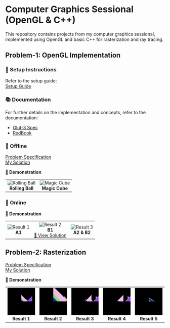 # Computer Graphics Sessional (OpenGL & C++)
This repository contains projects from my computer graphics sessional, implemented using OpenGL and basic C++ for rasterization and ray tracing.

## Problem-1: OpenGL Implementation  

### 📌 Setup Instructions  
Refer to the setup guide:  
[Setup Guide](./Setting_Up_OpenGL.pdf)  

### 📚 Documentation  
For further details on the implementation and concepts, refer to the documentation:  
- [Glut-3 Spec](./glut-3.spec.pdf)  
- [RedBook](./redbook.pdf)  
  
### :page_with_curl: Offline

[Problem Specification](./Offline-1/Specification.pdf)  
[My Solution](./Offline-1/1905088/)  

**🎥 Demonstration**

<table>
  <tr>
    <td align="center">
      <img src="https://github.com/user-attachments/assets/6723c104-a626-46f9-8acf-82a9b2a67f11" width="350" alt="Rolling Ball">
      <br><b>Rolling Ball</b>
    </td>
    <td align="center">
      <img src="https://github.com/user-attachments/assets/2d0bdc06-1157-472a-b413-a2f80a7ac687" width="350" alt="Magic Cube">
      <br><b>Magic Cube</b>
    </td>
  </tr>
</table>


### :dash: Online

**🎥 Demonstration**
  
<table>
  <tr>
    <td align="center">
      <img src="./offline-1/result1.png" width="250" alt="Result 1">
      <br><b>A1</b>
    </td>
    <td align="center">
      <img src="./offline-1/result2.png" width="250" alt="Result 2">
      <br><b>B1</b>
      <br><a href="./Online-1/B1/1905088.cpp">📂 View Solution</a>
    </td>
    <td align="center">
      <img src="./offline-1/result3.png" width="250" alt="Result 3">
      <br><b>A2 & B2</b>
    </td>
  </tr>
</table>


## Problem-2: Rasterization

[Problem Specification](./Offline-2/Offline-2_Specifications.pdf)  
[My Solution](./Offline-2/1905088)

**🎥 Demonstration**

<table>
  <tr>
    <td align="center">
      <img src="./Offline-2/IOs/1/out.bmp" width="200" alt="Result 1">
      <br><b>Result 1</b>
    </td>
    <td align="center">
      <img src="./Offline-2/IOs/2/out.bmp" width="200" alt="Result 2">
      <br><b>Result 2</b>
    </td>
    <td align="center">
      <img src="./Offline-2/IOs/3/out.bmp" width="200" alt="Result 3">
      <br><b>Result 3</b>
    </td>
    <td align="center">
      <img src="./Offline-2/IOs/4/out.bmp" width="200" alt="Result 4">
      <br><b>Result 4</b>
    </td>
    <td align="center">
      <img src="./Offline-2/IOs/5/out.bmp" width="200" alt="Result 5">
      <br><b>Result 5</b>
    </td>
  </tr>
</table>


